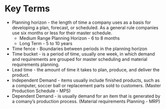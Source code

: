 # Key Terms

- Planning horizon - the length of time a company uses as a basis for developing a plan, forecast, or scheduled. As a general rule companies use six months or less for their master schedule.
    - Medium Range Planning Horizon - 6 to 8 months
    - Long Term - 5 to 10 years
- Time fence - Boundaries between periods in the planning horizon
- Time bucket - is a period of time, usually one week, in which demand and requirements are grouped for master scheduling and material requirements planning.
- Lead time - the amount of time it takes to plan, produce, and deliver the product.
- Independent Demand - items usually include finished products, such as a computer, soccer ball or replacement parts sold to customers. (Master Production Schedule - MPS)
- Dependent Demand - is usually demand for an item that is generated by a comany’s production process. (Material requirements Planning - MRP)